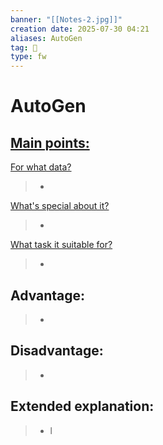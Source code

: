 ```yaml
---
banner: "[[Notes-2.jpg]]"
creation date: 2025-07-30 04:21
aliases: AutoGen
tag: 🤖
type: fw
---
```

# AutoGen


## <u>Main points:</u>
<u>For what data?</u>
> -
<u>What's special about it?</u>
> -
<u>What task it suitable for?</u>
> -

## Advantage:
> - 

## Disadvantage:
> - 

## Extended explanation:
> - l



